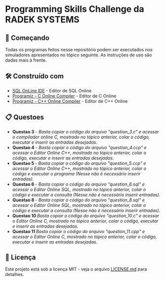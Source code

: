 # Programming Skills Challenge da RADEK SYSTEMS

## 🚀 Começando

Todas os programas feitos nesse repositório podem ser executados nos simuladores apresentados no tópico seguinte. As instruções de uso são dadas mais à frente.

## 🛠️ Construído com

* [SQL OnLine IDE](https://sqliteonline.com/) - Editor de SQL Online
* [Programiz - C Online Compiler](https://www.programiz.com/c-programming/online-compiler/) - Editor de C Online
* [Programiz - C++ Online Compiler](https://www.programiz.com/cpp-programming/online-compiler/) - Editor de C++ Online

## 📋 Questoes

<ul> 
 <li> 
     <b>Questao 3</b> - <i>Basta copiar o código do arquivo "question_3.c" e acessar o compilador online C, mostrado no tópico anterior, colar o código, executar e inserir as entradas desejadas.</i>
 </li>
   
 <li> 
     <b>Questao 4</b> - <i>Basta copiar o código do arquivo "question_4.ccp" e acessar o Editor Online C++, mostrado no tópico anterior, colar o código, executar e inserir as entradas desejadas.</i>
 </li>
   
 <li> 
    <b> Questao 5 </b>- <i>Basta copiar o código do arquivo "question_5.ccp" e acessar o Editor Online C++, mostrado no tópico anterior, colar o código e executar o programa
  (Nesse não é necessário inserir entradas).</i>
 </li>
   
 <li> 
   <b> Questao 6 </b> - <i> Basta copiar o código do arquivo "question_6.sql" e acessar o Editor Online SQL, mostrado no tópico anterior, colar o código e executar a consulta  (Nesse não é necessário inserir entradas). </i>
 </li>
   
 <li> 
   <b> Questao 8 </b> - <i> Basta copiar o código do arquivo "question_8.sql" e acessar o Editor Online SQL, mostrado no tópico anterior, colar o código e executar a consulta  (Nesse não é necessário inserir entradas). </i>
 </li>
  
 <li> 
    <b> Questao 10 </b> <i> Basta copiar o código do arquivo "question_10.c" e acessar o Editor Online C, mostrado no tópico anterior, colar o código, executar e inserir as entradas desejadas. </i>
 </li>
   
 <li>  
    <b> Questao 11 </b> <i> Basta copiar o código do arquivo "question_11.cpp" e acessar o Editor Online C, mostrado no tópico anterior, colar o código, executar e inserir as entradas desejadas. </i>
 </li>

</ul>

## 📄 Licença

Este projeto está sob a licença MIT - veja o arquivo [LICENSE.md](https://github.com/usuario/projeto/licenca) para detalhes.
